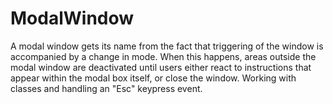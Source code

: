 # ModalWindow
A modal window gets its name from the fact that triggering of the window is accompanied by a change in mode. When this happens, areas outside the modal window are deactivated until users either react to instructions that appear within the modal box itself, or close the window.
Working with classes and handling an "Esc" keypress event.
